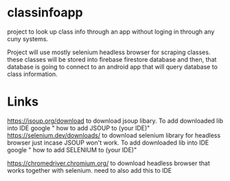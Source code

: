 # classinfoapp
project to look up class info through an app without loging in through any cuny systems.

Project will use mostly selenium headless browser for scraping classes. these classes will be stored into firebase firestore database and then, that database is going to connect to an android app that will query database to class information.

# Links
https://jsoup.org/download to download jsoup libary. To add downloaded lib into IDE google " how to add JSOUP to (your IDE)"
https://selenium.dev/downloads/ to download selenium library for headless browser just incase JSOUP won't work. To add downloaded lib into IDE google " how to add SELENIUM to (your IDE)"

https://chromedriver.chromium.org/ to download headless browser that works together with selenium. need to also add this to IDE
